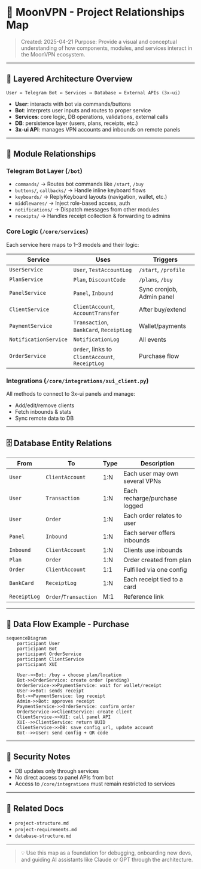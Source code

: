 # 🔄 MoonVPN - Project Relationships Map

> Created: 2025-04-21
> Purpose: Provide a visual and conceptual understanding of how components, modules, and services interact in the MoonVPN ecosystem.

---

## 🧭 Layered Architecture Overview

```
User ↔ Telegram Bot ↔ Services ↔ Database ↔ External APIs (3x-ui)
```

- **User**: interacts with bot via commands/buttons
- **Bot**: interprets user inputs and routes to proper service
- **Services**: core logic, DB operations, validations, external calls
- **DB**: persistence layer (users, plans, receipts, etc.)
- **3x-ui API**: manages VPN accounts and inbounds on remote panels

---

## 🧩 Module Relationships

### Telegram Bot Layer (`/bot`)
- `commands/` → Routes bot commands like `/start`, `/buy`
- `buttons/`, `callbacks/` → Handle inline keyboard flows
- `keyboards/` → ReplyKeyboard layouts (navigation, wallet, etc.)
- `middlewares/` → Inject role-based access, auth
- `notifications/` → Dispatch messages from other modules
- `receipts/` → Handles receipt collection & forwarding to admins

### Core Logic (`/core/services`)
Each service here maps to 1–3 models and their logic:

| Service | Uses | Triggers |
|---------|------|----------|
| `UserService` | `User`, `TestAccountLog` | `/start`, `/profile` |
| `PlanService` | `Plan`, `DiscountCode` | `/plans`, `/buy` |
| `PanelService` | `Panel`, `Inbound` | Sync cronjob, Admin panel |
| `ClientService` | `ClientAccount`, `AccountTransfer` | After buy/extend |
| `PaymentService` | `Transaction`, `BankCard`, `ReceiptLog` | Wallet/payments |
| `NotificationService` | `NotificationLog` | All events |
| `OrderService` | `Order`, links to `ClientAccount`, `ReceiptLog` | Purchase flow |

### Integrations (`/core/integrations/xui_client.py`)
All methods to connect to 3x-ui panels and manage:
- Add/edit/remove clients
- Fetch inbounds & stats
- Sync remote data to DB

---

## 🗄️ Database Entity Relations

| From | To | Type | Description |
|------|----|------|-------------|
| `User` | `ClientAccount` | 1:N | Each user may own several VPNs |
| `User` | `Transaction` | 1:N | Each recharge/purchase logged |
| `User` | `Order` | 1:N | Each order relates to user |
| `Panel` | `Inbound` | 1:N | Each server offers inbounds |
| `Inbound` | `ClientAccount` | 1:N | Clients use inbounds |
| `Plan` | `Order` | 1:N | Order created from plan |
| `Order` | `ClientAccount` | 1:1 | Fulfilled via one config |
| `BankCard` | `ReceiptLog` | 1:N | Each receipt tied to a card |
| `ReceiptLog` | `Order`/`Transaction` | M:1 | Reference link |

---

## 🔁 Data Flow Example - Purchase

```mermaid
sequenceDiagram
    participant User
    participant Bot
    participant OrderService
    participant ClientService
    participant XUI

    User->>Bot: /buy → choose plan/location
    Bot->>OrderService: create order (pending)
    OrderService->>PaymentService: wait for wallet/receipt
    User->>Bot: sends receipt
    Bot->>PaymentService: log receipt
    Admin->>Bot: approves receipt
    PaymentService->>OrderService: confirm order
    OrderService->>ClientService: create client
    ClientService->>XUI: call panel API
    XUI-->>ClientService: return UUID
    ClientService->>DB: save config_url, update account
    Bot-->>User: send config + QR code
```

---

## 🔐 Security Notes
- DB updates only through services
- No direct access to panel APIs from bot
- Access to `/core/integrations` must remain restricted to services

---

## 📎 Related Docs
- `project-structure.md`
- `project-requirements.md`
- `database-structure.md`

---

> 💡 Use this map as a foundation for debugging, onboarding new devs, and guiding AI assistants like Claude or GPT through the architecture.


